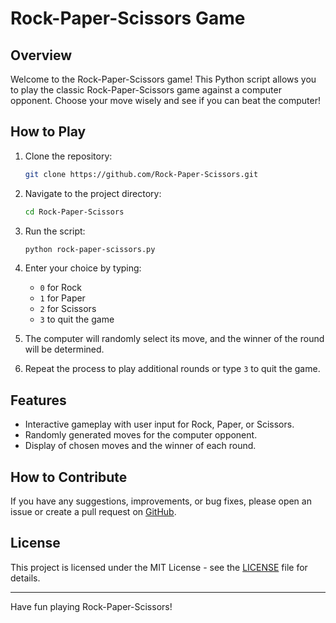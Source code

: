 # Rock-Paper-Scissors Game

## Overview

Welcome to the Rock-Paper-Scissors game! This Python script allows you to play the classic Rock-Paper-Scissors game against a computer opponent. Choose your move wisely and see if you can beat the computer!

## How to Play

1. Clone the repository:

   ```bash
   git clone https://github.com/Rock-Paper-Scissors.git
   ```

2. Navigate to the project directory:

   ```bash
   cd Rock-Paper-Scissors
   ```

3. Run the script:

   ```bash
   python rock-paper-scissors.py
   ```

4. Enter your choice by typing:
   - `0` for Rock
   - `1` for Paper
   - `2` for Scissors
   - `3` to quit the game

5. The computer will randomly select its move, and the winner of the round will be determined.

6. Repeat the process to play additional rounds or type `3` to quit the game.

## Features

- Interactive gameplay with user input for Rock, Paper, or Scissors.
- Randomly generated moves for the computer opponent.
- Display of chosen moves and the winner of each round.

## How to Contribute

If you have any suggestions, improvements, or bug fixes, please open an issue or create a pull request on [GitHub](https://github.com/Rock-Paper-Scissors).

## License

This project is licensed under the MIT License - see the [LICENSE](LICENSE) file for details.

---

Have fun playing Rock-Paper-Scissors!
